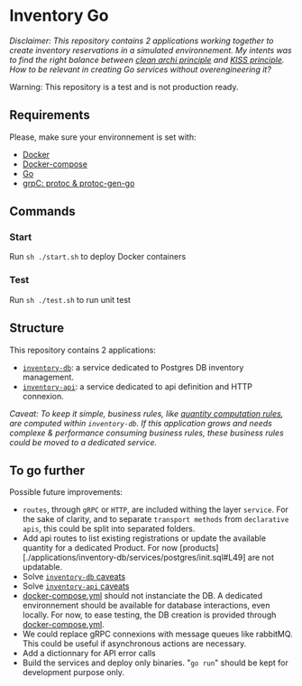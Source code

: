 # Inventory Go

*Disclaimer: This repository contains 2 applications working together to create inventory reservations in a simulated environnement. My intents was to find the right balance between [clean archi principle](https://blog.cleancoder.com/uncle-bob/2012/08/13/the-clean-architecture.html) and [KISS principle](https://en.wikipedia.org/wiki/KISS_principle). How to be relevant in creating Go services without overengineering it?*

Warning: This repository is a test and is not production ready.

## Requirements

Please, make sure your environnement is set with:

- [Docker](https://docs.docker.com/engine/install/)
- [Docker-compose](https://docs.docker.com/compose/install/)
- [Go](https://golang.org/)
- [grpC: protoc & protoc-gen-go](https://grpc.io/docs/quickstart/go/)

## Commands

### Start

Run `sh ./start.sh` to deploy Docker containers

### Test

Run `sh ./test.sh` to run unit test

## Structure

This repository contains 2 applications:
- [`inventory-db`](./applications/inventory-db/Readme.md): a service dedicated to Postgres DB inventory management.
- [`inventory-api`](./applications/inventory-api/Readme.md): a service dedicated to api definition and HTTP connexion.

*Caveat: To keep it simple, business rules, like [quantity computation rules](./applications/inventory-db/usecase/reservation.go#L47), are computed within `inventory-db`. If this application grows and needs complexe & performance consuming business rules, these business rules could be moved to a dedicated service.*

## To go further

Possible future improvements:
- `routes`, through `gRPC` or `HTTP`, are included withing the layer `service`. For the sake of clarity, and to separate `transport methods` from `declarative apis`, this could be split into separated folders.
- Add api routes to list existing registrations or update the available quantity for a dedicated Product. For now [products][./applications/inventory-db/services/postgres/init.sql#L49] are not updatable.
- Solve [`inventory-db` caveats](./applications/inventory-db/Readme.md)
- Solve [`inventory-api` caveats](./applications/inventory-api/Readme.md)
- [docker-compose.yml](./docker-compose.yml) should not instanciate the DB. A dedicated environnement should be available for database interactions, even locally. For now, to ease testing, the DB creation is provided through [docker-compose.yml](./docker-compose.yml).
- We could replace gRPC connexions with message queues like rabbitMQ. This could be useful if asynchronous actions are necessary.
- Add a dictionnary for API error calls
- Build the services and deploy only binaries. "`go run`" should be kept for development purpose only.